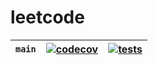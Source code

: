 # leetcode

| `main` | [![codecov](https://codecov.io/gh/peterjamesmatthews/leetcode/branch/main/graph/badge.svg?token=M026UDIOKQ)](https://codecov.io/gh/peterjamesmatthews/leetcode) | [![tests](https://github.com/peterjamesmatthews/leetcode/actions/workflows/main.yml/badge.svg?branch=main)](https://github.com/peterjamesmatthews/leetcode/actions/workflows/main.yml) |
| ------ | --------------------------------------------------------------------------------------------------------------------------------------------------------------- | -------------------------------------------------------------------------------------------------------------------------------------------------------------------------------------- |
